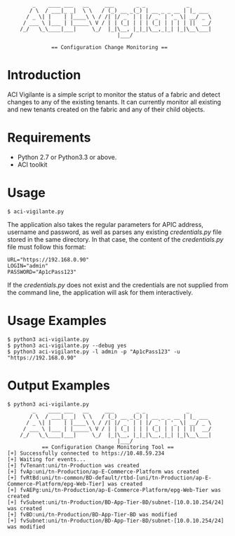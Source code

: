 
            _    ____ ___   __     ___       _ _             _
           / \  / ___|_ _|  \ \   / (_) __ _(_) | __ _ _ __ | |_ ___
          / _ \| |    | |____\ \ / /| |/ _` | | |/ _` | '_ \| __/ _ \
         / ___ \ |___ | |_____\ V / | | (_| | | | (_| | | | | ||  __/
        /_/   \_\____|___|     \_/  |_|\__, |_|_|\__,_|_| |_|\__\___|
                                       |___/
    
                  == Configuration Change Monitoring ==


Introduction
=============
ACI Vigilante is a simple script to monitor the status of a fabric and detect 
changes to any of the existing tenants. It can currently monitor all existing
and new tenants created on the fabric and any of their child objects. 

Requirements
=============
- Python 2.7 or Python3.3 or above.
- ACI toolkit

Usage
=====

    $ aci-vigilante.py 

The application also takes the regular parameters for APIC address, username and 
password, as well as parses any existing *credentials.py* file stored in the
same directory. In that case, the content of the *credentials.py* file must 
follow this format:

    URL="https://192.168.0.90"
    LOGIN="admin"
    PASSWORD="Ap1cPass123"

If the *credentials.py* does not exist and the credentials are not supplied from
the command line, the application will ask for them interactively.

Usage Examples
==============

    $ python3 aci-vigilante.py
    $ python3 aci-vigilante.py --debug yes
    $ python3 aci-vigilante.py -l admin -p "Ap1cPass123" -u "https://192.168.0.90"


Output Examples
===============

    $ python3 aci-vigilante.py
            _    ____ ___   __     ___       _ _             _
           / \  / ___|_ _|  \ \   / (_) __ _(_) | __ _ _ __ | |_ ___
          / _ \| |    | |____\ \ / /| |/ _` | | |/ _` | '_ \| __/ _ \
         / ___ \ |___ | |_____\ V / | | (_| | | | (_| | | | | ||  __/
        /_/   \_\____|___|     \_/  |_|\__, |_|_|\__,_|_| |_|\__\___|
                                       |___/
               == Configuration Change Monitoring Tool ==
    [+] Successfully connected to https://10.48.59.234
    [+] Waiting for events...
    [+] fvTenant:uni/tn-Production was created
    [+] fvAp:uni/tn-Production/ap-E-Commerce-Platform was created
    [+] fvRtBd:uni/tn-common/BD-default/rtbd-[uni/tn-Production/ap-E-Commerce-Platform/epg-Web-Tier] was created
    [+] fvAEPg:uni/tn-Production/ap-E-Commerce-Platform/epg-Web-Tier was created
    [+] fvSubnet:uni/tn-Production/BD-App-Tier-BD/subnet-[10.0.10.254/24] was created
    [+] fvBD:uni/tn-Production/BD-App-Tier-BD was modified
    [+] fvSubnet:uni/tn-Production/BD-App-Tier-BD/subnet-[10.0.10.254/24] was modified
